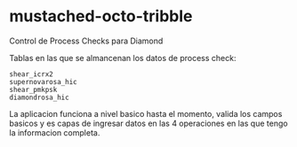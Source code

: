 mustached-octo-tribble
======================

Control de Process Checks para Diamond

Tablas en las que se almancenan los datos de process check:

	shear_icrx2
	supernovarosa_hic
	shear_pmkpsk
	diamondrosa_hic

La aplicacion funciona a nivel basico hasta el momento, valida los campos basicos
y es capas de ingresar datos en las 4 operaciones en las que tengo la informacion completa.
